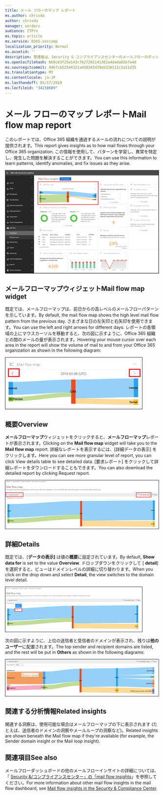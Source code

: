 ```yaml
---
title: メール フローのマップ レポート
ms.author: chrisda
author: chrisda
manager: serdars
audience: ITPro
ms.topic: article
ms.service: O365-seccomp
localization_priority: Normal
ms.assetid: ''
description: 管理者は、Security & コンプライアンスセンターのメールフローのダッシュボードにあるメールフローマップレポートについて理解できます。
ms.openlocfilehash: 6b8c63f25e143c7b27202141362a4dada82b7a4d
ms.sourcegitcommit: 9d67cb52544321a430343d39eb336112c1a11d35
ms.translationtype: MT
ms.contentlocale: ja-JP
ms.lasthandoff: 05/17/2019
ms.locfileid: "34158689"
---
```

# <a name="mail-flow-map-report"></a><span data-ttu-id="42266-103">メール フローのマップ レポート</span><span class="sxs-lookup"><span data-stu-id="42266-103">Mail flow map report</span></span>

<span data-ttu-id="42266-104">このレポートでは、Office 365 組織を通過するメールの流れについての説明が提供されます。</span><span class="sxs-lookup"><span data-stu-id="42266-104">This report gives insights as to how mail flows through your Office 365 organization.</span></span> <span data-ttu-id="42266-105">この情報を使用して、パターンを学習し、異常を特定し、発生した問題を解決することができます。</span><span class="sxs-lookup"><span data-stu-id="42266-105">You can use this information to learn patterns, identify anomalies, and fix issues as they arise.</span></span>

![セキュリティ & コンプライアンスセンターのメールフローダッシュボードのメールフローマップレポート](media/mail-flow-map-selected.png)

## <a name="mail-flow-map-widget"></a><span data-ttu-id="42266-107">メールフローマップウィジェット</span><span class="sxs-lookup"><span data-stu-id="42266-107">Mail flow map widget</span></span>

<span data-ttu-id="42266-108">既定では、メールフローマップは、前日からの高レベルのメールフローパターンを示しています。</span><span class="sxs-lookup"><span data-stu-id="42266-108">By default, the mail flow map shows the high level mail flow pattern from the previous day.</span></span> <span data-ttu-id="42266-109">さまざまな日の左矢印と右矢印を使用できます。</span><span class="sxs-lookup"><span data-stu-id="42266-109">You can use the left and right arrows for different days.</span></span> <span data-ttu-id="42266-110">レポートの各領域の上にマウスカーソルを移動すると、次の図に示すように、Office 365 組織との間のメールの量が表示されます。</span><span class="sxs-lookup"><span data-stu-id="42266-110">Hovering your mouse cursor over each area in the report will show the volume of mail to and from your Office 365 organization as shown in the following diagram:</span></span>

![メールフローマップウィジェットの左および右の矢印](media/mail-flow-map-widget.png)

## <a name="overview"></a><span data-ttu-id="42266-112">概要</span><span class="sxs-lookup"><span data-stu-id="42266-112">Overview</span></span>

<span data-ttu-id="42266-113">**メールフローマップ**ウィジェットをクリックすると、**メールフローマップ**レポートが表示されます。</span><span class="sxs-lookup"><span data-stu-id="42266-113">Clicking on the **Mail flow map** widget will take you to the **Mail flow map** report.</span></span> <span data-ttu-id="42266-114">詳細なレポートを表示するには、[詳細データの表示] をクリックします。</span><span class="sxs-lookup"><span data-stu-id="42266-114">Here you can see more granular level of report, you can click View details table to see detailed data.</span></span> <span data-ttu-id="42266-115">[要求レポート] をクリックして詳細レポートをダウンロードすることもできます。</span><span class="sxs-lookup"><span data-stu-id="42266-115">You can also download the detailed report by clicking Request report.</span></span>

![メールフローマップレポートの概要ビュー](media/mail-flow-map-overview.png)

## <a name="details"></a><span data-ttu-id="42266-117">詳細</span><span class="sxs-lookup"><span data-stu-id="42266-117">Details</span></span>

<span data-ttu-id="42266-118">既定では、[**データの表示]** は値の**概要**に設定されています。</span><span class="sxs-lookup"><span data-stu-id="42266-118">By default, **Show data for** is set to the value **Overview**.</span></span> <span data-ttu-id="42266-119">ドロップダウンをクリックして [ **detail**] を選択すると、ビューはドメインレベルの詳細に切り替わります。</span><span class="sxs-lookup"><span data-stu-id="42266-119">When you click on the drop down and select **Detail**, the view switches to the domain level detail.</span></span>

![メールフローマップレポートの概要表示での [データの表示] での詳細の選択](media/mail-flow-map-select-detail.png)

<span data-ttu-id="42266-121">次の図に示すように、上位の送信者と受信者のドメインが表示され、残りは**他のユーザー**に配置されます。</span><span class="sxs-lookup"><span data-stu-id="42266-121">The top sender and recipient domains are listed, and the rest will be put in **Others** as shown in the following diagrams:</span></span>

![メールフローマップレポートの詳細表示](media/mail-flow-map-detail.png)

## <a name="related-insights"></a><span data-ttu-id="42266-123">関連する分析情報</span><span class="sxs-lookup"><span data-stu-id="42266-123">Related insights</span></span>

<span data-ttu-id="42266-124">関連する洞察は、使用可能な場合はメールフローマップの下に表示されます (たとえば、送信者のドメインの洞察やメールループの洞察など)。</span><span class="sxs-lookup"><span data-stu-id="42266-124">Related insights are shown beneath the Mail flow map if they're available (for example, the Sender domain insight or the Mail loop insight).</span></span>

## <a name="see-also"></a><span data-ttu-id="42266-125">関連項目</span><span class="sxs-lookup"><span data-stu-id="42266-125">See also</span></span>

<span data-ttu-id="42266-126">メールフローダッシュボードの他のメールフローインサイトの詳細については、「 [Security &/コンプライアンスセンター」の「mail flow insights](mail-flow-insights-v2.md)」を参照してください。</span><span class="sxs-lookup"><span data-stu-id="42266-126">For more information about other mail flow insights in the mail flow dashboard, see [Mail flow insights in the Security & Compliance Center](mail-flow-insights-v2.md).</span></span>